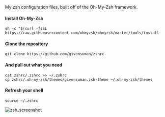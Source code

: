My zsh configuration files, built off of the Oh-My-Zsh framework.

#### Install Oh-My-Zsh
```shell
sh -c "$(curl -fsSL https://raw.githubusercontent.com/ohmyzsh/ohmyzsh/master/tools/install.sh)"
```

#### Clone the repository
```shell
git clone https://github.com/givensuman/zshrc
```

#### And pull out what you need
```shell
cat zshrc/.zshrc >> ~/.zshrc
cp zshrc/.oh-my-zsh/themes/givensuman.zsh-theme ~/.oh-my-zsh/themes
```

#### Refresh your shell
```
source ~/.zshrc
```

![zsh_screenshot](https://github.com/givensuman/zshrc/assets/16063606/8896a9d5-711f-4ba6-9c94-429d9df73d4a)
